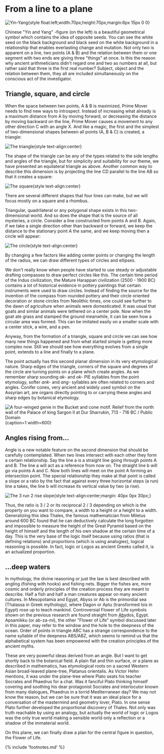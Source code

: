 # From a line to a plane

![Yin-Yang](/media/yin_yang.png){style float:left;width:70px;height:70px;margin:6px 15px 0 0}

Chinese "Yin and Yang" -figure (on the left) is a beautiful geometrical symbol which contains the idea of opposite seeds. You can see the white seed on the black background and black seed on the white background in a relationship that enables everlasting change and mutation. Not only two is apparent on a line, two points (A & B) and the relation between them or one segment with two ends are giving three "things" at once. Is this the reason why ancient arithmeticians didn't regard one and two as numbers at all, but rather said that three is the first real number? Subject, object and the relation between them, they all are included simultaneously on the conscious act of the investigator.

## Triangle, square, and circle

When the space between two points, A & B is maximized, Prime Mover<!-- cite author="wikipedia.org" title="Unmoved mover" date="" location="" type="website" href="https://en.wikipedia.org/wiki/Unmoved_mover" --> needs to find new ways to introspect. Instead of increasing what already is a maximum distance from A by moving forward, or decreasing the distance by moving backward on the line, Prime Mover causes a movement to any other direction C with an angle X. And like a magic, the first and the simplest of two-dimensional shapes between all points (A, B & C) is created, a triangle:

![The triangle](/media/abctriangle.png){style text-align:center}

The shape of the triangle<!-- cite author="mathsisfun.com" title="Equilateral, Isosceles and Scalene Triangle or Acute, Right and Obtuse Triangle" date="" location="" type="website" href="https://www.mathsisfun.com/triangle.html" --> can be any of the types related to the side lengths and angles of the triangle, but for simplicity and suitability for our theme, we have presented an equilateral triangle as above. Another common way to describe this dimension is by projecting the line CD parallel to the line AB so that it creates a square:

![The square](/media/abcdsquare.png){style text-align:center}

There are several different shapes that four lines can make<!-- cite author="mathsisfun.com" title="Quadrilaterals" date="" location="" type="website" href="https://www.mathsisfun.com/quadrilaterals.html" -->, but we will focus mostly on a square and a rhombus. 

Triangular, quadrilateral or any polygonal shape exists in this two-dimensional world. And so does the shape that is the source of all mysteries, a circle. Consider a line constructed from points A and B. Again, if we take a single direction other than backward or forward, we keep the distance to the stationary point A the same, and we keep moving then a circle will appear:

![The circle](/media/abcircle.png){style text-align:center}

By changing a few factors like adding center points or changing the length of the radius, we can draw different types of circles and ellipses.

We don't really know when people have started to use steady or adjustable drafting compasses to draw perfect circles like this. The certain time period of the Indus civilization, the Mature Harappan civilization (2500 - 1900 BC) contains a lot of historical evidence in pottery paintings that certain instruments were used to draw circles<!-- cite author="Sitabhra Sinha, Nisha Yadav, Mayank N. Vahia" title="'In Square Circle: Geometric Knowledge of the Indus Civilization' on Math Unlimited: Essays in Mathematics" date="2012" location="Chapter 27" type="article" href="http://www.tifr.res.in/~archaeo/papers/Harappan%20Civilisation/Mathematics%20of%20Harappans.pdf" -->. Instead of finding the source for the invention of the compass from rounded pottery and their circle oriented decoration or stone circles from Neolithic times, one could see further to the dawn of agriculture when animals were domesticated. It was usual that goats and similar animals were tethered on a center pole. Now when the goat ate grass and stamped the ground meanwhile, it can be seen how a circular area was formed<!-- cite author="history.stackexchange.com" title="When were domesticated animals tethered on a pole with a rope?" date="" location="" type="website" href="http://history.stackexchange.com/questions/16840/when-were-domesticated-animals-tethered-on-a-pole-with-a-rope" -->. This can be imitated easily on a smaller scale with a center stick, a wire, and a pen. 

Anyway, from the formation of a triangle, square and circle we can see how many new things happened and from what started simple is getting more complex now. Still we should see how everything evolves from a single point, extends to a line and finally to a plane. 

The point actually has this second planar dimension in its very etymological nature. Sharp edges of the triangle, corners of the square and degrees of the circle are turning points on a plane which create angles. As we remember sharp sounding *ak-* and *ok-* PIE syllables from the point etymology, softer *ank-* and *ang-* syllables<!-- cite author="utexas.edu" title="Indo-European Lexicon" date="" location="2. ank-, ang-" type="website" href="http://www.utexas.edu/cola/centers/lrc/ielex/X/P0089.html" --> are often related to corners and angles. Conifer<!-- cite author="etymonline.com" title="Conifer" date="" location="" type="website" href="http://www.etymonline.com/index.php?term=conifer" --> cones<!-- cite author="wiktionary.org" title="Cone" date="" location="" type="website" href="https://en.wiktionary.org/wiki/cone" -->, very ancient and widely used symbol on the Assyrian art, are organs directly pointing to or carrying these angles and sharp edges by botanical etymology.

![A four-winged genie in the Bucket and cone motif. Relief from the north wall of the Palace of king Sargon II at Dur Sharrukin, 713 - 716 BC / Public Domain](/media/Blessing_genie_Dur_Sharrukin.jpg){caption=1 width=600}

## Angles rising from...

Angle is a new notable feature on the second dimension that should be carefully contemplated. When two lines intersect with each other they form a certain relationship. Say the line a is a straight line going through points A and B. The line a will act as a reference from now on. The straight line b will go via points A and C. Now both lines will meet on the point A forming an intersection point. The special relationship they make at that point is called a slope or a ratio by the fact that against every three horizontal steps (a run) line a takes, the line b will increase its vertical value by two (a rise).

![The 3 run 2 rise slope](/media/3per2slope.png){style text-align:center;margin: 40px 0px 30px;}

Thus, the ratio is 3 / 2 or its reciprocal 2 / 3 depending on which is the property on you want to compare, a width to a height or a height to a width. Generalizing this idea Thales, the famous mathematician from Miletus around 600 BC found that he can deductively calculate the long forgotten and impossible to measure the height of the Great Pyramid based on the height of himself and the length of his own shadow at the certain time of a day<!-- cite author="Julia E. Diggins" title="String, Straightedge, and Shadow" date="1965" location="Chapter 8" type="book" href="http://www.anselm.edu/homepage/dbanach/thales.htm" -->. This is the very base of the logic itself because using ratios (that is defining relations) and proportions (which is using analogies), logical reasoning is possible. In fact, logic or Logos as ancient Greeks called it, is an actualized proportion.

## ...deep waters

In mythology, the divine reasoning or just the law is best described with angling (fishing with hooks) and fishing nets. Bigger the fishes are, more cosmic and orderly principles of the creation process they are meant to describe. Half a fish and half a man creatures appear on many ancient cultures. In Mesopotamia and Egypt, Abyss or Ab is the primordial sea (Thalassa<!-- cite author="wikipedia.org" title="Thalassa (mythology)" date="" location="" type="website" href="https://en.wikipedia.org/wiki/Thalassa_(mythology)" --> in Greek mythology), where Dagon<!-- cite author="wikipedia.org" title="Dagon" date="" location="" type="website" href="https://en.wikipedia.org/wiki/Dagon" --> or Aptu<!-- cite author="wikipedia.org" title="Aptu" date="" location="" type="website" href="https://en.wikipedia.org/wiki/Aptu" --> (transformed Isis in Egypt) rose up to teach mankind. Controversial Flower of Life symbols shown on the previous research are found straight from <u>Ab</u>ydos, Egypt. Apsamikku (or ab-za-mi), the other "Flower of Life" symbol discussed later in this paper, may refer to the window and the hole to the deepness of the ocean. Order of points in triangle ABC has a strange correspondence to the name syllable of the deepness ABS/ABZ, which seems to remind us that the alphabetical system has been empowered with the creation principles of the ancient myths.

These are very powerful ideas derived from an angle. But I want to get shortly back to the botanical field. A plain flat and thin surface, or a plane as described in mathematics, has etymological roots on a sacred Western Asian broad-leaved plane-tree, Platanus orientalis<!-- cite author="wikipedia.org" title="Platanus orientalis" date="" location="" type="website" href="https://en.wikipedia.org/wiki/Platanus_orientalis" -->. As Victor Hehn mentions, it was under the plane-tree where Plato seats his teacher Socrates and Phaedrus for a chat<!-- cite author="Victor Hehn" title="Cultivated Plants and Domesticated Animals in Their Migration from Asia to Europe" date="1891" location="Page 217" type="book" href="http://www.survivorlibrary.com/library/cultivated_plants_and_domestic_animals-1891.pdf" -->. Was it fanciful Plato thinking himself covering and soothing his dear protagonist Socrates and interlocutor known from many dialogues, Phaedrus<!-- cite author="Plato " title="Phaedrus" date="360 BC" location="" type="book" href="http://classics.mit.edu/Plato/phaedrus.html" --> in a torrid Mediterranean day? We may not know the reason, but we can be sure that it was an ideal place for a conversation of the mastermind and geometry lover, Plato. In one sense Plato further developed the proportional discovery of Thales. Not only was truth reachable by using an analogy, but actually the world of logic or Logos was the only true world making a sensible world only a reflection or a shadow of the immaterial world.

On this plane, we can finally draw a plan for the central figure in question, the Flower of Life.

{% include 'footnotes.md' %}
